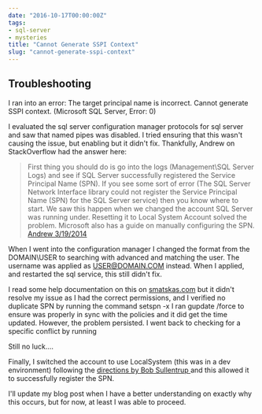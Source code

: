 ```yaml
---
date: "2016-10-17T00:00:00Z"
tags:
- sql-server
- mysteries
title: "Cannot Generate SSPI Context"
slug: "cannot-generate-sspi-context"
---
```


## Troubleshooting

I ran into an error: The target principal name is incorrect.  Cannot generate SSPI context. (Microsoft SQL Server, Error: 0)

I evaluated the sql server configuration manager protocols for sql server and saw that named pipes was disabled. I tried ensuring that this wasn't causing the issue, but enabling but it didn't fix. Thankfully, Andrew on StackOverflow had the answer here:

> First thing you should do is go into the logs (Management\SQL Server Logs) and see if SQL Server successfully registered the Service Principal Name (SPN). If you see some sort of error (The SQL Server Network Interface library could not register the Service Principal Name (SPN) for the SQL Server service) then you know where to start.
> We saw this happen when we changed the account SQL Server was running under. Resetting it to Local System Account solved the problem. Microsoft also has a guide on manually configuring the SPN.
> [Andrew 3/19/2014](http://stackoverflow.com/a/22505719/68698)

When I went into the configuration manager I changed the format from the DOMAIN\USER to searching with advanced and matching the user. The username was applied as USER@DOMAIN.COM instead. When I applied, and restarted the sql service, this still didn't fix.

I read some help documentation on this on [smatskas.com](http://bit.ly/2dZG6p7) but it didn't resolve my issue as I had the correct permissions, and I verified no duplicate SPN by running the command setspn -x
I ran gupdate /force to ensure was properly in sync with the policies and it did get the time updated. However, the problem persisted. I went back to checking for a specific conflict by running

Still no luck....

Finally, I switched the account to use LocalSystem (this was in a dev environment) following the [directions by Bob Sullentrup ](http://dba.stackexchange.com/a/150447/7682) and this allowed it to successfully register the SPN.

I'll update my blog post when I have a better understanding on exactly why this occurs, but for now, at least I was able to proceed.
